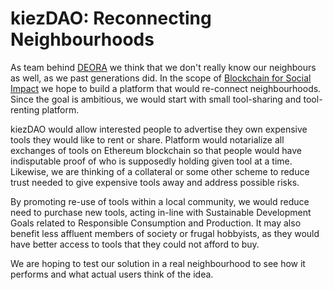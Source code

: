 # kiezDAO: Reconnecting Neighbourhoods

As team behind [DEORA](https://www.deora.earth/) we think that we don't really know our neighbours as well, as we past generations did. In the scope of [Blockchain for Social Impact](https://blockchainforsocialimpact.com/) we hope to build a platform that would re-connect neighbourhoods. Since the goal is ambitious, we would start with small tool-sharing and tool-renting platform.

kiezDAO would allow interested people to advertise they own expensive tools they would like to rent or share. Platform would notarialize all exchanges of tools on Ethereum blockchain so that people would have indisputable proof of who is supposedly holding given tool at a time. Likewise, we are thinking of a collateral or some other scheme to reduce trust needed to give expensive tools away and address possible risks. 

By promoting re-use of tools within a local community, we would reduce need to purchase new tools, acting in-line with Sustainable Development Goals related to Responsible Consumption and Production. It may also benefit less affluent members of society or frugal hobbyists, as they would have better access to tools that they could not afford to buy. 

We are hoping to test our solution in a real neighbourhood to see how it performs and what actual users think of the idea. 


